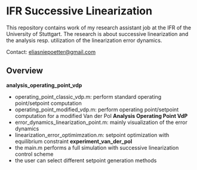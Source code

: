 # IFR Successive Linearization
This repository contains work of my research assistant job at the IFR of the University of Stuttgart. The research is about successive linearization and the analysis resp. utilization
of the linearization error dynamics.

Contact: eliasniepoetter@gmail.com

## Overview
**analysis_operating_point_vdp**
- operating_point_classic_vdp.m: perform standard operating point/setpoint computation
- operating_point_modified_vdp.m: perform operating point/setpoint computation for a modified Van der Pol
**Analysis Operating Point VdP**
- error_dynamics_linearization_point.m: mainly visualization of the error dynamics
- linearization_error_optimimzation.m: setpoint optimization with equilibrium constraint
**experiment_van_der_pol**
- the main.m performs a full simulation with successive linearization control scheme
- the user can select different setpoint generation methods
